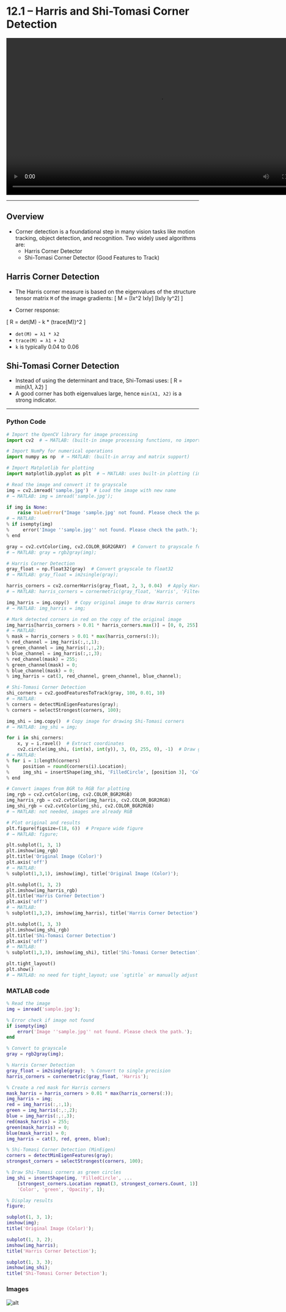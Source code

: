 
# 12.1 – Harris and Shi-Tomasi Corner Detection

<video width="800" height="410" controls>
    <source src="photows/ShiTomasiCorner.mp4" type="video/mp4">
    Your browser does not support the video tag.
  </video>

---

##  Overview

- Corner detection is a foundational step in many vision tasks like motion tracking, object detection, and recognition. Two widely used algorithms are:
  - Harris Corner Detector
  - Shi-Tomasi Corner Detector (Good Features to Track)




## Harris Corner Detection

- The Harris corner measure is based on the eigenvalues of the structure tensor matrix `M` of the image gradients:
\[
M = [Ix^2   IxIy]
    [IxIy   Iy^2]
\]

- Corner response:

\[
R = det(M) - k * (trace(M))^2
\]
- `det(M) = λ1 * λ2`
- `trace(M) = λ1 + λ2`
- `k` is typically 0.04 to 0.06

## Shi-Tomasi Corner Detection

- Instead of using the determinant and trace, Shi-Tomasi uses:
\[
R = min(λ1, λ2)
\]
- A good corner has both eigenvalues large, hence `min(λ1, λ2)` is a strong indicator.

---

###  Python Code 

```python
# Import the OpenCV library for image processing
import cv2  # → MATLAB: (built-in image processing functions, no import needed)

# Import NumPy for numerical operations
import numpy as np  # → MATLAB: (built-in array and matrix support)

# Import Matplotlib for plotting
import matplotlib.pyplot as plt  # → MATLAB: uses built-in plotting (imshow, subplot, etc.)

# Read the image and convert it to grayscale
img = cv2.imread('sample.jpg')  # Load the image with new name
# → MATLAB: img = imread('sample.jpg');

if img is None:
    raise ValueError("Image 'sample.jpg' not found. Please check the path.")
# → MATLAB:
% if isempty(img)
%     error('Image ''sample.jpg'' not found. Please check the path.');
% end

gray = cv2.cvtColor(img, cv2.COLOR_BGR2GRAY)  # Convert to grayscale for corner detection
# → MATLAB: gray = rgb2gray(img);

# Harris Corner Detection
gray_float = np.float32(gray)  # Convert grayscale to float32
# → MATLAB: gray_float = im2single(gray);

harris_corners = cv2.cornerHarris(gray_float, 2, 3, 0.04)  # Apply Harris corner detection
# → MATLAB: harris_corners = cornermetric(gray_float, 'Harris', 'FilterCoefficients', fspecial('gaussian', 3, 1));

img_harris = img.copy()  # Copy original image to draw Harris corners
# → MATLAB: img_harris = img;

# Mark detected corners in red on the copy of the original image
img_harris[harris_corners > 0.01 * harris_corners.max()] = [0, 0, 255]
# → MATLAB:
% mask = harris_corners > 0.01 * max(harris_corners(:));
% red_channel = img_harris(:,:,1);
% green_channel = img_harris(:,:,2);
% blue_channel = img_harris(:,:,3);
% red_channel(mask) = 255;
% green_channel(mask) = 0;
% blue_channel(mask) = 0;
% img_harris = cat(3, red_channel, green_channel, blue_channel);

# Shi-Tomasi Corner Detection
shi_corners = cv2.goodFeaturesToTrack(gray, 100, 0.01, 10)
# → MATLAB:
% corners = detectMinEigenFeatures(gray);
% corners = selectStrongest(corners, 100);

img_shi = img.copy()  # Copy image for drawing Shi-Tomasi corners
# → MATLAB: img_shi = img;

for i in shi_corners:
    x, y = i.ravel()  # Extract coordinates
    cv2.circle(img_shi, (int(x), int(y)), 3, (0, 255, 0), -1)  # Draw green circles
# → MATLAB:
% for i = 1:length(corners)
%     position = round(corners(i).Location);
%     img_shi = insertShape(img_shi, 'FilledCircle', [position 3], 'Color', 'green');
% end

# Convert images from BGR to RGB for plotting
img_rgb = cv2.cvtColor(img, cv2.COLOR_BGR2RGB)
img_harris_rgb = cv2.cvtColor(img_harris, cv2.COLOR_BGR2RGB)
img_shi_rgb = cv2.cvtColor(img_shi, cv2.COLOR_BGR2RGB)
# → MATLAB: not needed, images are already RGB

# Plot original and results
plt.figure(figsize=(18, 6))  # Prepare wide figure
# → MATLAB: figure;

plt.subplot(1, 3, 1)
plt.imshow(img_rgb)
plt.title('Original Image (Color)')
plt.axis('off')
# → MATLAB:
% subplot(1,3,1), imshow(img), title('Original Image (Color)');

plt.subplot(1, 3, 2)
plt.imshow(img_harris_rgb)
plt.title('Harris Corner Detection')
plt.axis('off')
# → MATLAB:
% subplot(1,3,2), imshow(img_harris), title('Harris Corner Detection');

plt.subplot(1, 3, 3)
plt.imshow(img_shi_rgb)
plt.title('Shi-Tomasi Corner Detection')
plt.axis('off')
# → MATLAB:
% subplot(1,3,3), imshow(img_shi), title('Shi-Tomasi Corner Detection');

plt.tight_layout()
plt.show()
# → MATLAB: no need for tight_layout; use `sgtitle` or manually adjust layout


```


###  MATLAB code

```matlab
% Read the image
img = imread('sample.jpg');

% Error check if image not found
if isempty(img)
    error('Image ''sample.jpg'' not found. Please check the path.');
end

% Convert to grayscale
gray = rgb2gray(img);

% Harris Corner Detection
gray_float = im2single(gray);  % Convert to single precision
harris_corners = cornermetric(gray_float, 'Harris');

% Create a red mask for Harris corners
mask_harris = harris_corners > 0.01 * max(harris_corners(:));
img_harris = img;
red = img_harris(:,:,1);
green = img_harris(:,:,2);
blue = img_harris(:,:,3);
red(mask_harris) = 255;
green(mask_harris) = 0;
blue(mask_harris) = 0;
img_harris = cat(3, red, green, blue);

% Shi-Tomasi Corner Detection (MinEigen)
corners = detectMinEigenFeatures(gray);
strongest_corners = selectStrongest(corners, 100);

% Draw Shi-Tomasi corners as green circles
img_shi = insertShape(img, 'FilledCircle', ...
    [strongest_corners.Location repmat(3, strongest_corners.Count, 1)], ...
    'Color', 'green', 'Opacity', 1);

% Display results
figure;

subplot(1, 3, 1);
imshow(img);
title('Original Image (Color)');

subplot(1, 3, 2);
imshow(img_harris);
title('Harris Corner Detection');

subplot(1, 3, 3);
imshow(img_shi);
title('Shi-Tomasi Corner Detection');

```



### Images

![alt](photows/HarrisandShiTomasiCornerDetection1.png)




